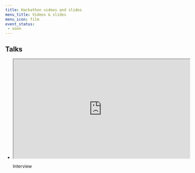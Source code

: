 ```yaml
---
title: Hackathon videos and slides
menu_title: Videos & slides
menu_icon: film
event_status:
 - soon
---
```


## Talks
<ul class="grid">

<li class="video" markdown="1">
<iframe src="https://drive.google.com/file/d/1teGflbk0LIHiXHpchN8iOD9o8lsmQGM3/preview" width="560" height="315" allow="autoplay"></iframe>

Interview
</li>

</ul>
